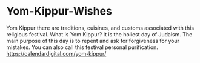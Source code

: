 # Yom-Kippur-Wishes
Yom Kippur there are traditions, cuisines, and customs associated with this religious festival. What is Yom Kippur? It is the holiest day of Judaism. The main purpose of this day is to repent and ask for forgiveness for your mistakes. You can also call this festival personal purification. https://calendardigital.com/yom-kippur/
